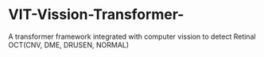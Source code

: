# VIT-Vission-Transformer-
A transformer framework integrated with computer vission to detect Retinal OCT(CNV, DME, DRUSEN, NORMAL)
